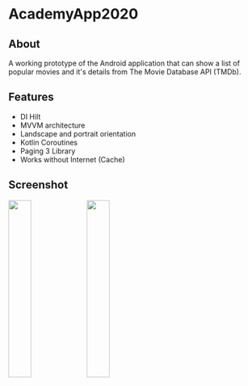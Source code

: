# AcademyApp2020

## About

A working prototype of the Android application that can show a list of popular movies and it's details from The Movie Database API (TMDb).

## Features

- DI Hilt
- MVVM architecture
- Landscape and portrait orientation
- Kotlin Coroutines
- Paging 3 Library
- Works without Internet (Cache)

## Screenshot

<img src="https://user-images.githubusercontent.com/17448219/104170912-eb5fca00-5412-11eb-8b45-e5890467f14e.jpg" width="30%"> <img src="https://user-images.githubusercontent.com/17448219/102712084-48160c00-42cf-11eb-99c0-757ca0bbf0da.jpg" width="30%">
